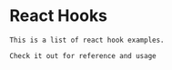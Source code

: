 #  React Hooks

    This is a list of react hook examples. 

    Check it out for reference and usage